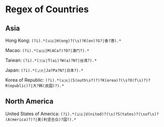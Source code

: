 # Regex of Countries  

## Asia  

Hong Kong: `(?i).*(🇭🇰|H(ong)?(\s)?K(on)?G?|香?港).*`  

Macao: `(?i).*(🇲🇴|M(ACa?)?O?|澳门?).*`  

Taiwan: `(?i).*(🇹🇼|T(ai)?W(a)?N?|台湾?).*`  

Japan: `(?i).*(🇯🇵|Ja?Pa?N?|日本?).*`

Korea of Republic: `(?i).*(🇰🇷|(S(outh\s?)?)?K(orea)?(\s?O(f\s)?)?R(epublic)?|大?韩(民国)?).*`  

## North America

United States of America: `(?i).*(🇺🇸|U(nited)?(\s)?S(tates)?(\sof\s)?(A(merica)?)?|美(利坚合众)?国?).*`  
